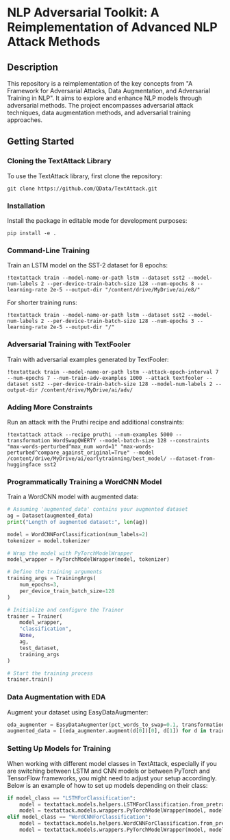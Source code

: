 



# NLP Adversarial Toolkit: A Reimplementation of Advanced NLP Attack Methods

## Description
This repository is a reimplementation of the key concepts from "A Framework for Adversarial Attacks, Data Augmentation, and Adversarial Training in NLP". It aims to explore and enhance NLP models through adversarial methods. The project encompasses adversarial attack techniques, data augmentation methods, and adversarial training approaches.

## Getting Started

### Cloning the TextAttack Library
To use the TextAttack library, first clone the repository:

```
git clone https://github.com/QData/TextAttack.git
```

### Installation
Install the package in editable mode for development purposes:

```
pip install -e .
```

### Command-Line Training
Train an LSTM model on the SST-2 dataset for 8 epochs:

```
!textattack train --model-name-or-path lstm --dataset sst2 --model-num-labels 2 --per-device-train-batch-size 128 --num-epochs 8 --learning-rate 2e-5 --output-dir "/content/drive/MyDrive/ai/e8/"
```
For shorter training runs:

```
!textattack train --model-name-or-path lstm --dataset sst2 --model-num-labels 2 --per-device-train-batch-size 128 --num-epochs 3 --learning-rate 2e-5 --output-dir "/"
```

### Adversarial Training with TextFooler
Train with adversarial examples generated by TextFooler:

```
!textattack train --model-name-or-path lstm --attack-epoch-interval 7 --num-epochs 7 --num-train-adv-examples 1000 --attack textfooler --dataset sst2 --per-device-train-batch-size 128 --model-num-labels 2 --output-dir /content/drive/MyDrive/ai/adv/
```

### Adding More Constraints
Run an attack with the Pruthi recipe and additional constraints:

```
!textattack attack --recipe pruthi --num-examples 5000 --transformation WordSwapQWERTY --model-batch-size 128 --constraints "max-words-perturbed^max_num word=1" "max-words-perturbed^compare_against_original=True" --model /content/drive/MyDrive/ai/earlytrainning/best_model/ --dataset-from-huggingface sst2
```

### Programmatically Training a WordCNN Model
Train a WordCNN model with augmented data:

```python
# Assuming 'augmented_data' contains your augmented dataset
ag = Dataset(augmented_data)
print("Length of augmented dataset:", len(ag))

model = WordCNNForClassification(num_labels=2)
tokenizer = model.tokenizer

# Wrap the model with PyTorchModelWrapper
model_wrapper = PyTorchModelWrapper(model, tokenizer)

# Define the training arguments
training_args = TrainingArgs(
    num_epochs=3,
    per_device_train_batch_size=128
)

# Initialize and configure the Trainer
trainer = Trainer(
    model_wrapper,
    "classification",
    None,
    ag,
    test_dataset,
    training_args
)

# Start the training process
trainer.train()
```

### Data Augmentation with EDA
Augment your dataset using EasyDataAugmenter:

```python
eda_augmenter = EasyDataAugmenter(pct_words_to_swap=0.1, transformations_per_example=4)
augmented_data = [(eda_augmenter.augment(d[0])[0], d[1]) for d in train_dataset]
```

### Setting Up Models for Training

When working with different model classes in TextAttack, especially if you are switching between LSTM and CNN models or between PyTorch and TensorFlow frameworks, you might need to adjust your setup accordingly. Below is an example of how to set up models depending on their class:

```python
if model_class == "LSTMForClassification":
    model = textattack.models.helpers.LSTMForClassification.from_pretrained(args.model)
    model = textattack.models.wrappers.PyTorchModelWrapper(model, model.tokenizer)
elif model_class == "WordCNNForClassification":
    model = textattack.models.helpers.WordCNNForClassification.from_pretrained(args.model)
    model = textattack.models.wrappers.PyTorchModelWrapper(model, model.tokenizer)

